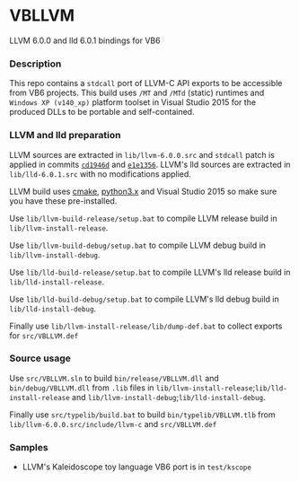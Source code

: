 # VBLLVM
LLVM 6.0.0 and lld 6.0.1 bindings for VB6

### Description

This repo contains a `stdcall` port of LLVM-C API exports to be accessible from VB6 projects. This build uses `/MT` and `/MTd` (static) runtimes and `Windows XP (v140_xp)` platform toolset in Visual Studio 2015 for the produced DLLs to be portable and self-contained.

### LLVM and lld preparation

LLVM sources are extracted in `lib/llvm-6.0.0.src` and `stdcall` patch is applied in commits [`cd1946d`](https://github.com/wqweto/VBLLVM/commit/cd1946dfd8e83cc7ddc7e84d277cffd01f716712) and [`e1e1356`](https://github.com/wqweto/VBLLVM/commit/e1e1356a6ac7592398937ac000fdde7e5a7d8670). LLVM's lld sources are extracted in `lib/lld-6.0.1.src` with no modifications applied.

LLVM build uses [cmake](https://cmake.org/download/), [python3.x](https://www.python.org/downloads/) and Visual Studio 2015 so make sure you have these pre-installed.

Use `lib/llvm-build-release/setup.bat` to compile LLVM release build in `lib/llvm-install-release`.

Use `lib/llvm-build-debug/setup.bat` to compile LLVM debug build in `lib/llvm-install-debug`.

Use `lib/lld-build-release/setup.bat` to compile LLVM's lld release build in `lib/lld-install-release`.

Use `lib/lld-build-debug/setup.bat` to compile LLVM's lld debug build in `lib/lld-install-debug`.

Finally use `lib/llvm-install-release/lib/dump-def.bat` to collect exports for `src/VBLLVM.def`

### Source usage

Use `src/VBLLVM.sln` to build `bin/release/VBLLVM.dll` and `bin/debug/VBLLVM.dll` from `.lib` files in `lib/llvm-install-release`;`lib/lld-install-release` and `lib/llvm-install-debug`;`lib/lld-install-debug`.

Finally use `src/typelib/build.bat` to build `bin/typelib/VBLLVM.tlb` from `lib/llvm-6.0.0.src/include/llvm-c` and `src/VBLLVM.def`

### Samples

 - LLVM's Kaleidoscope toy language VB6 port is in `test/kscope`
